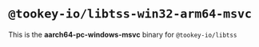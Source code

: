 # `@tookey-io/libtss-win32-arm64-msvc`

This is the **aarch64-pc-windows-msvc** binary for `@tookey-io/libtss`
